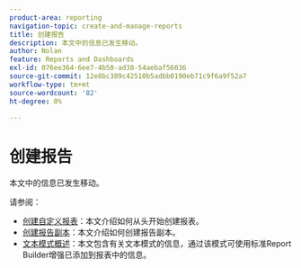 ```yaml
---
product-area: reporting
navigation-topic: create-and-manage-reports
title: 创建报告
description: 本文中的信息已发生移动。
author: Nolan
feature: Reports and Dashboards
exl-id: 076ee364-6ee7-4b50-ad38-54aebaf56036
source-git-commit: 12e8bc389c42510b5adbb0190eb71c9f6a9f52a7
workflow-type: tm+mt
source-wordcount: '82'
ht-degree: 0%

---
```


# 创建报告

<!-- Audited: 11/2024 -->

本文中的信息已发生移动。

请参阅：

* [创建自定义报表](../../../reports-and-dashboards/reports/creating-and-managing-reports/create-custom-report.md)：本文介绍如何从头开始创建报表。
* [创建报告副本](../../../reports-and-dashboards/reports/creating-and-managing-reports/create-copy-report.md)：本文介绍如何创建报告副本。
* [文本模式概述](../../../reports-and-dashboards/reports/text-mode/understand-text-mode.md)：本文包含有关文本模式的信息，通过该模式可使用标准Report Builder增强已添加到报表中的信息。
